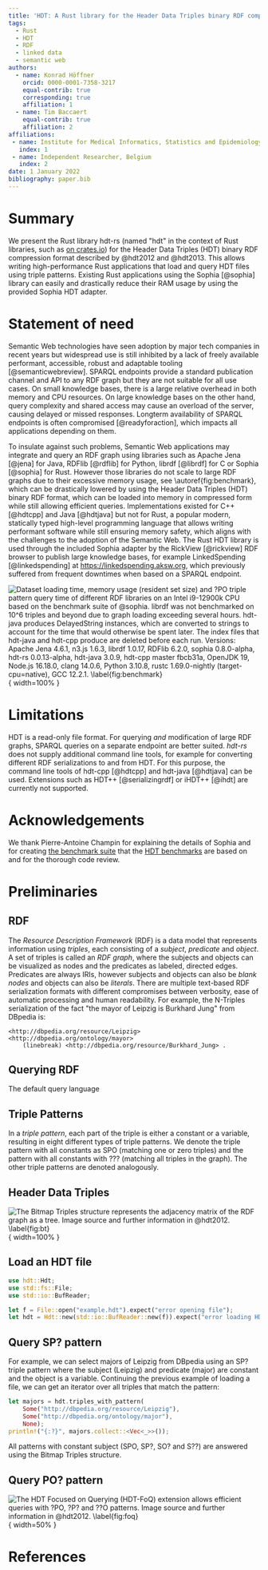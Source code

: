 ```yaml
---
title: 'HDT: A Rust library for the Header Data Triples binary RDF compression format'
tags:
  - Rust
  - HDT
  - RDF
  - linked data
  - semantic web
authors:
  - name: Konrad Höffner
    orcid: 0000-0001-7358-3217
    equal-contrib: true
    corresponding: true
    affiliation: 1
  - name: Tim Baccaert
    equal-contrib: true
    affiliation: 2
affiliations:
 - name: Institute for Medical Informatics, Statistics and Epidemiology, Medical Faculty, Leipzig University
   index: 1
 - name: Independent Researcher, Belgium
   index: 2
date: 1 January 2022
bibliography: paper.bib
---
```


# Summary

We present the Rust library hdt-rs (named "hdt" in the context of Rust libraries, such as [on crates.io](https://crates.io/crates/hdt)) for the Header Data Triples (HDT) binary RDF compression format described by @hdt2012 and @hdt2013.
This allows writing high-performance Rust applications that load and query HDT files using triple patterns.
Existing Rust applications using the Sophia [@sophia] library can easily and drastically reduce their RAM usage by using the provided Sophia HDT adapter.

# Statement of need

Semantic Web technologies have seen adoption by major tech companies in recent years
but widespread use is still inhibited by a lack of freely available performant, accessible, robust and adaptable tooling [@semanticwebreview].
SPARQL endpoints provide a standard publication channel and API to any RDF graph but they are not suitable for all use cases.
On small knowledge bases, there is a large relative overhead in both memory and CPU resources.
On large knowledge bases on the other hand, query complexity and shared access may cause an overload of the server, causing delayed or missed responses.
Longterm availability of SPARQL endpoints is often compromised [@readyforaction], which impacts all applications depending on them.

To insulate against such problems, Semantic Web applications may integrate and query an RDF graph using libraries such as Apache Jena [@jena] for Java,
RDFlib [@rdflib] for Python, librdf [@librdf] for C or Sophia [@sophia] for Rust.
However those libraries do not scale to large RDF graphs due to their excessive memory usage, see \autoref{fig:benchmark},
which can be drastically lowered by using the Header Data Triples (HDT) binary RDF format, which can be loaded into memory in compressed form while still allowing efficient queries.
Implementations existed for C++ [@hdtcpp] and Java [@hdtjava] but not for Rust, a popular modern, statically typed high-level programming language that allows writing performant software while still ensuring memory safety,
which aligns with the challenges to the adoption of the Semantic Web.
The Rust HDT library is used through the included Sophia adapter by the RickView [@rickview] RDF browser to publish large knowledge bases, for example LinkedSpending [@linkedspending] at <https://linkedspending.aksw.org>,
which previously suffered from frequent downtimes when based on a SPARQL endpoint.

![Dataset loading time, memory usage (resident set size) and ?PO triple pattern query time of different RDF libraries on an Intel i9-12900k CPU based on the benchmark suite of @sophia.
librdf was not benchmarked on $10^6$ triples and beyond due to graph loading exceeding several hours.
hdt-java produces `DelayedString` instances, which are converted to strings to account for the time that would otherwise be spent later.
The index files that hdt-java and hdt-cpp produce are deleted before each run.
Versions: Apache Jena 4.6.1, n3.js 1.6.3, librdf 1.0.17, RDFlib 6.2.0, sophia 0.8.0-alpha, hdt-rs 0.0.13-alpha, hdt-java 3.0.9, hdt-cpp master fbcb31a, OpenJDK 19, Node.js 16.18.0, clang 14.0.6, Python 3.10.8, rustc 1.69.0-nightly (target-cpu=native), GCC 12.2.1.
\label{fig:benchmark}](img/benchmark.png){ width=100% }

# Limitations

HDT is a read-only file format.
For querying *and* modification of large RDF graphs, SPARQL queries on a separate endpoint are better suited.
*hdt-rs* does not supply additional command line tools, for example for converting different RDF serializations to and from HDT.
For this purpose, the command line tools of hdt-cpp [@hdtcpp] and hdt-java [@hdtjava] can be used.
Extensions such as HDT++ [@serializingrdf] or iHDT++ [@ihdt] are currently not supported.

# Acknowledgements

We thank Pierre-Antoine Champin for explaining the details of Sophia and for creating [the benchmark suite](https://github.com/pchampin/sophia_benchmark) 
that the [HDT benchmarks](https://github.com/KonradHoeffner/hdt_benchmark) are based on and for the thorough code review.

# Preliminaries

## RDF

The *Resource Description Framework* (RDF) is a data model that represents information using *triples*, each consisting of a *subject*, *predicate* and *object*.
A set of triples is called an *RDF graph*, where the subjects and objects can be visualized as nodes and the predicates as labeled, directed edges.
Predicates are always IRIs, however subjects and objects can also be *blank nodes* and objects can also be *literals*.
There are multiple text-based RDF serialization formats with different compromises between verbosity, ease of automatic processing and human readability.
For example, the N-Triples serialization of the fact "the mayor of Leipzig is Burkhard Jung" from DBpedia is:

```ntriples
<http://dbpedia.org/resource/Leipzig> <http://dbpedia.org/ontology/mayor>
    (linebreak) <http://dbpedia.org/resource/Burkhard_Jung> .
```

## Querying RDF
The default query language 

## Triple Patterns

In a *triple pattern*, each part of the triple is either a constant or a variable, resulting in eight different types of triple patterns. 
We denote the triple pattern with all constants as SPO (matching one or zero triples) and the pattern with all constants with ??? (matching all triples in the graph).
The other triple patterns are denoted analogously.

## Header Data Triples

![The Bitmap Triples structure represents the adjacency matrix of the RDF graph as a tree.
Image source and further information in @hdt2012.
\label{fig:bt}](img/bt.png){ width=100% }

## Load an HDT file

```rust
use hdt::Hdt;
use std::fs::File;
use std::io::BufReader;

let f = File::open("example.hdt").expect("error opening file");
let hdt = Hdt::new(std::io::BufReader::new(f)).expect("error loading HDT");
```
## Query SP? pattern

For example, we can select majors of Leipzig from DBpedia using an SP? triple pattern where the subject (Leipzig) and predicate (major) are constant and the object is a variable.
Continuing the previous example of loading a file, we can get an iterator over all triples that match the pattern:

```rust
let majors = hdt.triples_with_pattern(
    Some("http://dbpedia.org/resource/Leipzig"),
    Some("http://dbpedia.org/ontology/major"),
    None);
println!("{:?}", majors.collect::<Vec<_>>());
```

All patterns with constant subject (SPO, SP?, SO? and S??) are answered using the Bitmap Triples structure.

## Query PO? pattern

![The HDT *Focused on Querying* (HDT-FoQ) extension allows efficient queries with ?PO, ?P? and ??O patterns.
Image source and further information in @hdt2012.
\label{fig:foq}](img/hdt-foq.png){ width=50% }

# References
